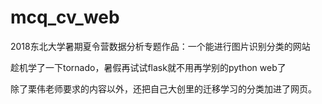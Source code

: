 # mcq_cv_web
2018东北大学暑期夏令营数据分析专题作品：一个能进行图片识别分类的网站

趁机学了一下tornado，暑假再试试flask就不用再学别的python web了

除了栗伟老师要求的内容以外，还把自己大创里的迁移学习的分类加进了网页。
